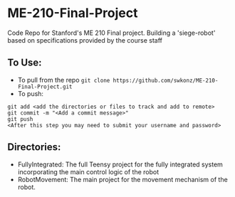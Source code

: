 # ME-210-Final-Project
Code Repo for Stanford's ME 210 Final project. Building a 'siege-robot' based on specifications provided by the course staff

## To Use:
- To pull from the repo `git clone https://github.com/swkonz/ME-210-Final-Project.git`
- To push:
```
git add <add the directories or files to track and add to remote>
git commit -m "<Add a commit message>"
git push 
<After this step you may need to submit your username and password>
```

## Directories:
- FullyIntegrated: The full Teensy project for the fully integrated system incorporating the main control logic of the robot
- RobotMovement: The main project for the movement mechanism of the robot.
